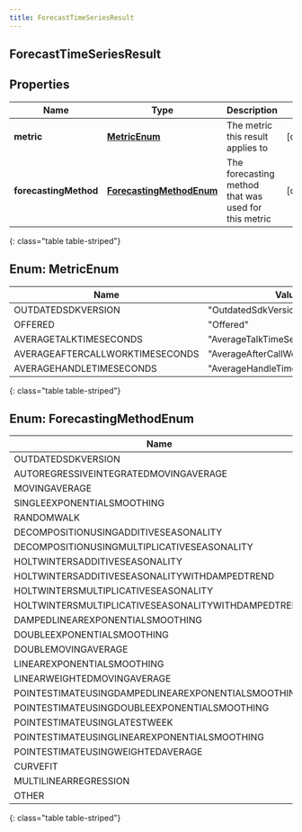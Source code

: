 ```yaml
---
title: ForecastTimeSeriesResult
---
```

## ForecastTimeSeriesResult


## Properties

| Name | Type | Description | Notes |
| ------------ | ------------- | ------------- | ------------- |
| **metric** | [**MetricEnum**](#MetricEnum) | The metric this result applies to |  [optional] |
| **forecastingMethod** | [**ForecastingMethodEnum**](#ForecastingMethodEnum) | The forecasting method that was used for this metric |  [optional] |
{: class="table table-striped"}


<a name="MetricEnum"></a>

## Enum: MetricEnum

| Name | Value |
| ---- | ----- |
| OUTDATEDSDKVERSION | &quot;OutdatedSdkVersion&quot; |
| OFFERED | &quot;Offered&quot; |
| AVERAGETALKTIMESECONDS | &quot;AverageTalkTimeSeconds&quot; |
| AVERAGEAFTERCALLWORKTIMESECONDS | &quot;AverageAfterCallWorkTimeSeconds&quot; |
| AVERAGEHANDLETIMESECONDS | &quot;AverageHandleTimeSeconds&quot; |
{: class="table table-striped"}


<a name="ForecastingMethodEnum"></a>

## Enum: ForecastingMethodEnum

| Name | Value |
| ---- | ----- |
| OUTDATEDSDKVERSION | &quot;OutdatedSdkVersion&quot; |
| AUTOREGRESSIVEINTEGRATEDMOVINGAVERAGE | &quot;AutoRegressiveIntegratedMovingAverage&quot; |
| MOVINGAVERAGE | &quot;MovingAverage&quot; |
| SINGLEEXPONENTIALSMOOTHING | &quot;SingleExponentialSmoothing&quot; |
| RANDOMWALK | &quot;RandomWalk&quot; |
| DECOMPOSITIONUSINGADDITIVESEASONALITY | &quot;DecompositionUsingAdditiveSeasonality&quot; |
| DECOMPOSITIONUSINGMULTIPLICATIVESEASONALITY | &quot;DecompositionUsingMultiplicativeSeasonality&quot; |
| HOLTWINTERSADDITIVESEASONALITY | &quot;HoltWintersAdditiveSeasonality&quot; |
| HOLTWINTERSADDITIVESEASONALITYWITHDAMPEDTREND | &quot;HoltWintersAdditiveSeasonalityWithDampedTrend&quot; |
| HOLTWINTERSMULTIPLICATIVESEASONALITY | &quot;HoltWintersMultiplicativeSeasonality&quot; |
| HOLTWINTERSMULTIPLICATIVESEASONALITYWITHDAMPEDTREND | &quot;HoltWintersMultiplicativeSeasonalityWithDampedTrend&quot; |
| DAMPEDLINEAREXPONENTIALSMOOTHING | &quot;DampedLinearExponentialSmoothing&quot; |
| DOUBLEEXPONENTIALSMOOTHING | &quot;DoubleExponentialSmoothing&quot; |
| DOUBLEMOVINGAVERAGE | &quot;DoubleMovingAverage&quot; |
| LINEAREXPONENTIALSMOOTHING | &quot;LinearExponentialSmoothing&quot; |
| LINEARWEIGHTEDMOVINGAVERAGE | &quot;LinearWeightedMovingAverage&quot; |
| POINTESTIMATEUSINGDAMPEDLINEAREXPONENTIALSMOOTHING | &quot;PointEstimateUsingDampedLinearExponentialSmoothing&quot; |
| POINTESTIMATEUSINGDOUBLEEXPONENTIALSMOOTHING | &quot;PointEstimateUsingDoubleExponentialSmoothing&quot; |
| POINTESTIMATEUSINGLATESTWEEK | &quot;PointEstimateUsingLatestWeek&quot; |
| POINTESTIMATEUSINGLINEAREXPONENTIALSMOOTHING | &quot;PointEstimateUsingLinearExponentialSmoothing&quot; |
| POINTESTIMATEUSINGWEIGHTEDAVERAGE | &quot;PointEstimateUsingWeightedAverage&quot; |
| CURVEFIT | &quot;CurveFit&quot; |
| MULTILINEARREGRESSION | &quot;MultiLinearRegression&quot; |
| OTHER | &quot;Other&quot; |
{: class="table table-striped"}



